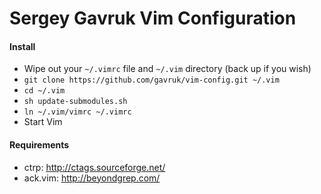 # Sergey Gavruk Vim Configuration

#### Install
* Wipe out your `~/.vimrc` file and `~/.vim` directory (back up if you wish)
* `git clone https://github.com/gavruk/vim-config.git ~/.vim`
* `cd ~/.vim`
* `sh update-submodules.sh`
* `ln ~/.vim/vimrc ~/.vimrc`
* Start Vim

#### Requirements

* ctrp: http://ctags.sourceforge.net/
* ack.vim: http://beyondgrep.com/
